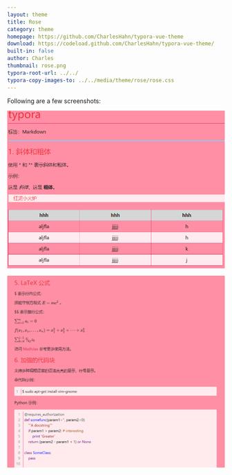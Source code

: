 ```yaml
---
layout: theme
title: Rose
category: theme
homepage: https://github.com/CharlesHahn/typora-vue-theme
download: https://codeload.github.com/CharlesHahn/typora-vue-theme/
built-in: false
author: Charles
thumbnail: rose.png
typora-root-url: ../../
typora-copy-images-to: ../../media/theme/rose/rose.css
---
```


Following are a few screenshots:

![typora_pic_0](/media/theme/rose/pic_0.png)

![typora_pic_1](/media/theme/rose/pic_1.png)
